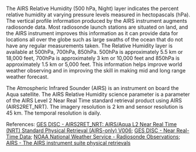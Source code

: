 The AIRS Relative Humidity (500 hPa, Night) layer indicates the percent relative humidity at varying pressure levels measured in hectopascals (hPa). The vertical profile information produced by the AIRS instrument augments radiosonde data. Most radiosonde launch stations are situated on land, and the AIRS instrument improves this information as it can provide data for locations all over the globe such as large swaths of the ocean that do not have any regular measurements taken. The Relative Humidity layer is available at 500hPa, 700hPa, 850hPa. 500hPa is approximately 5.5 km or 18,000 feet, 700hPa is approximately 3 km or 10,000 feet and 850hPa is approximately 1.5 km or 5,000 feet. This information helps improve world weather observing and in improving the skill in making mid and long range weather forecast.

The Atmospheric Infrared Sounder (AIRS) is an instrument on board the Aqua satellite. The AIRS Relative Humidity science parameter is a parameter of the AIRS Level 2 Near Real Time standard retrieval product using AIRS (AIRS2RET_NRT). The imagery resolution is 2 km and sensor resolution is 45 km. The temporal resolution is daily.

References: [GES DISC - AIRS2RET_NRT: AIRS/Aqua L2 Near Real Time (NRT) Standard Physical Retrieval (AIRS-only) V006](https://disc.gsfc.nasa.gov/datasets/AIRS2RET_NRT_V006/summary?AIRS2RET_NRT); [GES DISC - Near Real-Time Data](https://disc.gsfc.nasa.gov/information/glossary?title=Near%20Real-Time%20Data); [NOAA National Weather Service - Radiosonde Observations](https://www.weather.gov/upperair/factsheet); [AIRS - The AIRS instrument suite physical retrievals](http://airs.jpl.nasa.gov/data/physical_retrievals)
